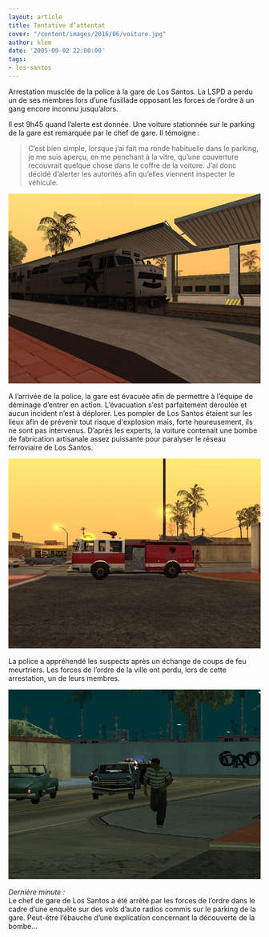 ```yaml
---
layout: article
title: Tentative d’attentat
cover: "/content/images/2016/06/voiture.jpg"
author: klem
date: '2005-09-02 22:00:00'
tags:
- los-santos
---
```


Arrestation musclée de la police à la gare de Los Santos. La LSPD a perdu un de ses membres lors d’une fusillade opposant les forces de l’ordre à un gang encore inconnu jusqu’alors.

Il est 9h45 quand l’alerte est donnée. Une voiture stationnée sur le parking de la gare est remarquée par le chef de gare. Il témoigne :

> C’est bien simple, lorsque j’ai fait ma ronde habituelle dans le parking, je me suis aperçu, en me penchant à la vitre, qu’une couverture recouvrait quelque chose dans le coffre de la voiture. J’ai donc décidé d’alerter les autorités afin qu’elles viennent inspecter le véhicule.

![](  /content/images/2005/01/train%20arret.jpg)

A l’arrivée de la police, la gare est évacuée afin de permettre à l’équipe de déminage d’entrer en action. L’évacuation s’est parfaitement déroulée et aucun incident n’est à déplorer. Les pompier de Los Santos étaient sur les lieux afin de prévenir tout risque d'explosion mais, forte heureusement, ils ne sont pas intervenus. D’après les experts, la voiture contenait une bombe de fabrication artisanale assez puissante pour paralyser le réseau ferroviaire de Los Santos.

![](  /content/images/2005/01/pompier.jpg)

La police a appréhendé les suspects après un échange de coups de feu meurtriers. Les forces de l’ordre de la ville ont perdu, lors de cette arrestation, un de leurs membres.

![](  /content/images/2005/01/Pol%20VS%20Gan.jpg)

_Dernière minute :_  
Le chef de gare de Los Santos a été arrêté par les forces de l’ordre dans le cadre d’une enquête sur des vols d’auto radios commis sur le parking de la gare. Peut-être l’ébauche d’une explication concernant la découverte de la bombe…

<!--kg-card-end: markdown-->
